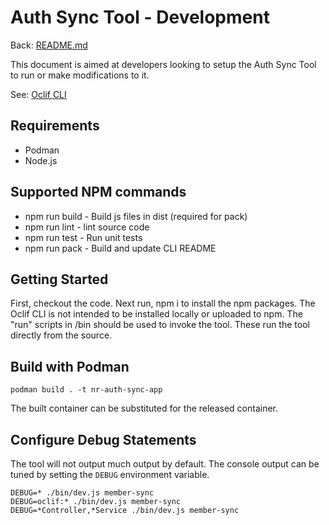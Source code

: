 # Auth Sync Tool - Development

Back: [README.md](README.md)

This document is aimed at developers looking to setup the Auth Sync Tool to run or make modifications to it.

See: [Oclif CLI](https://oclif.io)

## Requirements

* Podman
* Node.js

## Supported NPM commands

* npm run build - Build js files in dist (required for pack)
* npm run lint - lint source code
* npm run test - Run unit tests
* npm run pack - Build and update CLI README

## Getting Started

First, checkout the code. Next run, npm i to install the npm packages. The Oclif CLI is not intended to be installed locally or uploaded to npm. The "run" scripts in /bin should be used to invoke the tool. These run the tool directly from the source.

## Build with Podman

```
podman build . -t nr-auth-sync-app
```

The built container can be substituted for the released container.

## Configure Debug Statements

The tool will not output much output by default. The console output can be tuned by setting the `DEBUG` environment variable.

```
DEBUG=* ./bin/dev.js member-sync
DEBUG=oclif:* ./bin/dev.js member-sync
DEBUG=*Controller,*Service ./bin/dev.js member-sync
```

